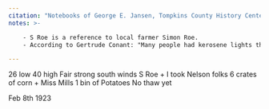```yaml
---
citation: "Notebooks of George E. Jansen, Tompkins County History Center."
notes: >-  

    - S Roe is a reference to local farmer Simon Roe.
    - According to Gertrude Conant: "Many people had kerosene lights then, and she sold it by the gallon. You took your container, and she filled it, usually with a potato on the end so it wouldn't spill." 

---
```

26 low 40 high Fair strong south winds S Roe + I took Nelson folks 6 crates of corn + Miss Mills 1 bin of Potatoes No thaw yet

Feb 8th 1923
